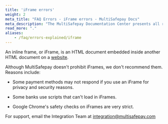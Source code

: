 ```yaml
---
title: 'iFrame errors'
weight: 2
meta_title: "FAQ Errors - iFrame errors - MultiSafepay Docs"
meta_description: "The MultiSafepay Documentation Center presents all relevant information about our Plugins and API. You can also find support pages for payment methods, tools and general questions as well as the contact details of our Support and Integration Teams."
read_more: "."
aliases:
    - /faq/errors-explained/iframe
---
```

 
An inline frame, or iFrame, is an HTML document embedded inside another HTML document on a [website](/faq/general/multisafepay-glossary/#website). 
 
Although MultiSafepay doesn't prohibit iFrames, we don't recommend them. Reasons include:

- Some payment methods may not respond if you use an iFrame for privacy and security reasons.
 
- Some banks use scripts that can't load in iFrames. 

- Google Chrome's safety checks on iFrames are very strict.

For support, email the Integration Team at <integration@multisafepay.com>
 

